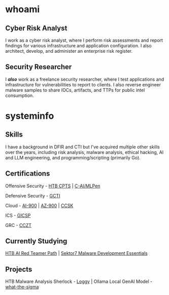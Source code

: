 # whoami

## Cyber Risk Analyst
I work as a cyber risk analyst, where I perform risk assessments and report findings for various infrastructure and application configuration. I also architect, develop, and administer an enterprise risk register. 

## Security Researcher
I ***also*** work as a freelance security researcher, where I test applications and infrastructure for vulnerabilities to report to clients. I also reverse engineer malware samples to share IOCs, artifacts, and TTPs for public intel consumption.

# systeminfo

## Skills
I have a background in DFIR and CTI but I've acquired multiple other skills over the years, including risk analysis, malware analysis, ethical hacking, AI and LLM engineering, and programming/scripting (primarily Go). 

## Certifications 
Offensive Security - 
[HTB CPTS](https://academy.hackthebox.com/preview/certifications/htb-certified-penetration-testing-specialist) | [C-AI/MLPen](https://secops.group/product/certified-ai-ml-pentester/) 

Defensive Security - 
[GCTI](https://www.giac.org/certifications/cyber-threat-intelligence-gcti/)

Cloud - 
[AI-900](https://learn.microsoft.com/en-us/credentials/certifications/azure-ai-fundamentals/?practice-assessment-type=certification) | [AZ-900](https://learn.microsoft.com/en-us/credentials/certifications/azure-fundamentals/?practice-assessment-type=certification) | [CCSK](https://cloudsecurityalliance.org/education/ccsk)

ICS - 
[GICSP](https://www.giac.org/certifications/global-industrial-cyber-security-professional-gicsp/)

GRC - 
[CCZT](https://cloudsecurityalliance.org/education/cczt?gad_source=1)


## Currently Studying
[HTB AI Red Teamer Path](https://academy.hackthebox.com/path/preview/ai-red-teamer) | [Sektor7 Malware Development Essentials](https://institute.sektor7.net/red-team-operator-malware-development-essentials)

## Projects
HTB Malware Analysis Sherlock - [Loggy](https://app.hackthebox.com/sherlocks/Loggy) | Ollama Local GenAI Model - [what-the-sigma](https://ollama.com/grepStrength/what-the-sigma)
